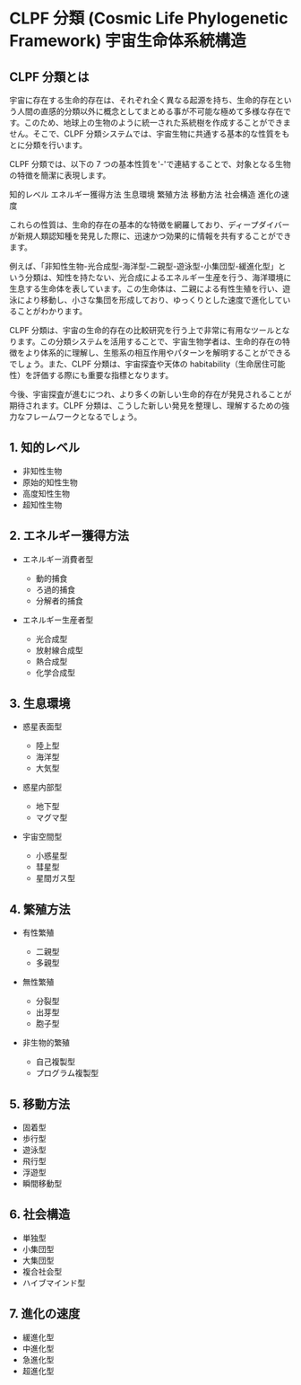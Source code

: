 # CLPF 分類 (Cosmic Life Phylogenetic Framework) 宇宙生命体系統構造

## CLPF 分類とは

宇宙に存在する生命的存在は、それぞれ全く異なる起源を持ち、生命的存在という人間の直感的分類以外に概念としてまとめる事が不可能な極めて多様な存在です。このため、地球上の生物のように統一された系統樹を作成することができません。そこで、CLPF 分類システムでは、宇宙生物に共通する基本的な性質をもとに分類を行います。

CLPF 分類では、以下の 7 つの基本性質を'-'で連結することで、対象となる生物の特徴を簡潔に表現します。

知的レベル
エネルギー獲得方法
生息環境
繁殖方法
移動方法
社会構造
進化の速度

これらの性質は、生命的存在の基本的な特徴を網羅しており、ディープダイバーが新規人類認知種を発見した際に、迅速かつ効果的に情報を共有することができます。

例えば、「非知性生物-光合成型-海洋型-二親型-遊泳型-小集団型-緩進化型」という分類は、知性を持たない、光合成によるエネルギー生産を行う、海洋環境に生息する生命体を表しています。この生命体は、二親による有性生殖を行い、遊泳により移動し、小さな集団を形成しており、ゆっくりとした速度で進化していることがわかります。

CLPF 分類は、宇宙の生命的存在の比較研究を行う上で非常に有用なツールとなります。この分類システムを活用することで、宇宙生物学者は、生命的存在の特徴をより体系的に理解し、生態系の相互作用やパターンを解明することができるでしょう。また、CLPF 分類は、宇宙探査や天体の habitability（生命居住可能性）を評価する際にも重要な指標となります。

今後、宇宙探査が進むにつれ、より多くの新しい生命的存在が発見されることが期待されます。CLPF 分類は、こうした新しい発見を整理し、理解するための強力なフレームワークとなるでしょう。

## 1. 知的レベル

- 非知性生物
- 原始的知性生物
- 高度知性生物
- 超知性生物

## 2. エネルギー獲得方法

- エネルギー消費者型

  - 動的捕食
  - ろ過的捕食
  - 分解者的捕食

- エネルギー生産者型
  - 光合成型
  - 放射線合成型
  - 熱合成型
  - 化学合成型

## 3. 生息環境

- 惑星表面型

  - 陸上型
  - 海洋型
  - 大気型

- 惑星内部型

  - 地下型
  - マグマ型

- 宇宙空間型
  - 小惑星型
  - 彗星型
  - 星間ガス型

## 4. 繁殖方法

- 有性繁殖

  - 二親型
  - 多親型

- 無性繁殖

  - 分裂型
  - 出芽型
  - 胞子型

- 非生物的繁殖
  - 自己複製型
  - プログラム複製型

## 5. 移動方法

- 固着型
- 歩行型
- 遊泳型
- 飛行型
- 浮遊型
- 瞬間移動型

## 6. 社会構造

- 単独型
- 小集団型
- 大集団型
- 複合社会型
- ハイブマインド型

## 7. 進化の速度

- 緩進化型
- 中進化型
- 急進化型
- 超進化型
